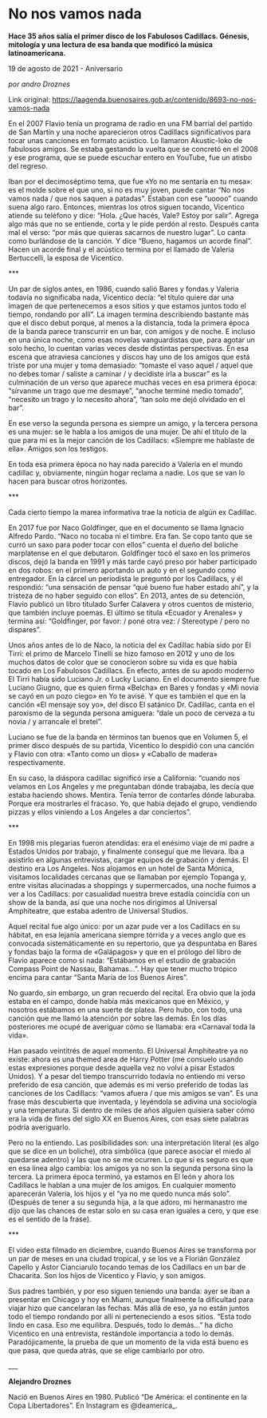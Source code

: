 # No nos vamos nada

**Hace 35 años salía el primer disco de los Fabulosos Cadillacs. Génesis, mitología y una lectura de esa banda que modificó la música latinoamericana.**

19 de agosto de 2021 - Aniversario

_por andro Droznes_

Link original: https://laagenda.buenosaires.gob.ar/contenido/8693-no-nos-vamos-nada



En el 2007 Flavio tenía un programa de radio en una FM barrial del partido de San Martín y una noche aparecieron otros Cadillacs significativos para tocar unas canciones en formato acústico. Lo llamaron Akustic-loko de fabulosos amigos. Se estaba gestando la vuelta que se concretó en el 2008 y ese programa, que se puede escuchar entero en YouTube, fue un atisbo del regreso.




Iban por el decimoséptimo tema, que fue «Yo no me sentaría en tu mesa»: es el molde sobre el que uno, si no es muy joven, puede cantar “No nos vamos nada / que nos saquen a patadas”. Estaban con ese “uoooo” cuando suena algo raro. Entonces, mientras los otros siguen tocando, Vicentico atiende su teléfono y dice: “Hola. ¿Que hacés, Vale? Estoy por salir”. Agrega algo más que no se entiende, corta y le pide perdón al resto. Después canta mal el verso: “por más que quieras sacarnos de nuestro lugar”. Lo canta como burlándose de la canción. Y dice “Bueno, hagamos un acorde final”. Hacen un acorde final y el acústico termina por el llamado de Valeria Bertuccelli, la esposa de Vicentico.




\*\*\*




Un par de siglos antes, en 1986, cuando salió Bares y fondas y Valeria todavía no significaba nada, Vicentico decía: “el título quiere dar una imagen de que pertenecemos a esos sitios y que estamos juntos todo el tiempo, rondando por allí”. La imagen termina describiendo bastante más que el disco debut porque, al menos a la distancia, toda la primera época de la banda parece transcurrir en un bar, con amigos y de noche. E incluso en una única noche, como esas novelas vanguardistas que, para agotar un solo hecho, lo cuentan varias veces desde distintas perspectivas. En esa escena que atraviesa canciones y discos hay uno de los amigos que está triste por una mujer y toma demasiado: “tomaste el vaso aquel / aquel que no debes tomar / saliste a caminar / y decidiste irla a buscar” es la culminación de un verso que aparece muchas veces en esa primera época: “sírvanme un trago que me desmaye”, “anoche terminé medio tomado”, “necesito un trago y lo necesito ahora”, “tan solo me dejó olvidado en el bar”.




En ese verso la segunda persona es siempre un amigo, y la tercera persona es una mujer: se le habla a los amigos de una mujer. De ahí el título de la que para mí es la mejor canción de los Cadillacs: «Siempre me hablaste de ella». Amigos son los testigos.




En toda esa primera época no hay nada parecido a Valeria en el mundo cadillac y, obviamente, ningún hogar reclama a nadie. Los que se van lo hacen para buscar otros horizontes.




\*\*\*




Cada cierto tiempo la marea informativa trae la noticia de algún ex Cadillac.




En 2017 fue por Naco Goldfinger, que en el documento se llama Ignacio Alfredo Pardo. “Naco no tocaba ni el timbre. Era fan. Se copo tanto que se curró un saxo para poder tocar con ellos” cuenta el dueño del boliche marplatense en el que debutaron. Goldfinger tocó el saxo en los primeros discos, dejó la banda en 1991 y más tarde cayó preso por haber participado en dos robos: en el primero aportando un auto y en el segundo como entregador. En la cárcel un periodista le preguntó por los Cadillacs, y él respondió: “una sensación de pensar “qué bueno fue haber estado ahí”, y la tristeza de no haber seguido con ellos”. En 2013, antes de su detención, Flavio publicó un libro titulado Surfer Calavera y otros cuentos de misterio, que también incluye poemas. El último se titula «Ecuador y Arenales» y termina así: “Goldfinger, por favor: / poné otra vez: / Stereotype / pero no dispares”.




Unos años antes de lo de Naco, la noticia del ex Cadillac había sido por El Tirri: el primo de Marcelo Tinelli se hizo famoso en 2012 y uno de los muchos datos de color que se conocieron sobre su vida es que había tocado en Los Fabulosos Cadillacs. En efecto, antes de su apodo moderno El Tirri había sido Luciano Jr. o Lucky Luciano. En el documento siempre fue Luciano Giugno, que es quien firma «Belcha» en Bares y fondas y «Mi novia se cayó en un pozo ciego» en Yo te avisé. Y que es también el que en la canción «El mensaje soy yo», del disco El satánico Dr. Cadillac, canta en el paroxismo de la segunda persona amiguera: “dale un poco de cerveza a tu novia / y arrancale el bretel”.




Luciano se fue de la banda en términos tan buenos que en Volumen 5, el primer disco después de su partida, Vicentico lo despidió con una canción y Flavio con otra: «Tanto como un dios» y «Caballo de madera» respectivamente.




En su caso, la diáspora cadillac significó irse a California: “cuando nos veíamos en Los Angeles y me preguntaban dónde trabajaba, les decía que estaba haciendo shows. Mentira. Tenía terror de contarles dónde laburaba. Porque era mostrarles el fracaso. Yo, que había dejado el grupo, vendiendo pizzas y ellos viniendo a Los Angeles a dar conciertos”.




\*\*\*




En 1998 mis plegarias fueron atendidas: era el enésimo viaje de mi padre a Estados Unidos por trabajo, y finalmente conseguí que me llevara. Iba a asistirlo en algunas entrevistas, cargar equipos de grabación y demás. El destino era Los Angeles. Nos alojamos en un hotel de Santa Mónica, visitamos localidades cercanas que se llamaban por ejemplo Topanga y, entre visitas alucinadas a shoppings y supermercados, una noche fuimos a ver a los Cadillacs: por casualidad nuestra breve estadía coincidía con un show de la banda, así que una noche nos dirigimos al Universal Amphiteatre, que estaba adentro de Universal Studios.




Aquel recital fue algo único: por un azar pude ver a los Cadillacs en su hábitat, en esa lejanía americana siempre tórrida y a veces anglo que es convocada sistemáticamente en su repertorio, que ya despuntaba en Bares y fondas bajo la forma de «Galápagos» y que en el prólogo del libro de Flavio aparece como si nada: “Estábamos en el estudio de grabación Compass Point de Nassau, Bahamas...”. Hay que tener mucho trópico encima para cantar “Santa María de los Buenos Aires”.




No guardo, sin embargo, un gran recuerdo del recital. Era obvio que la joda estaba en el campo, donde había más mexicanos que en México, y nosotros estábamos en una suerte de platea. Pero hubo, con todo, una canción que me llamó la atención por sobre las demás. En los días posteriores me ocupé de averiguar cómo se llamaba: era «Carnaval toda la vida».




Han pasado veintitrés de aquel momento. El Universal Amphiteatre ya no existe: ahora es una themed area de Harry Potter (me consuelo usando estas expresiones porque desde aquella vez no volví a pisar Estados Unidos). Y a pesar del tiempo transcurrido todavía no entiendo mi verso preferido de esa canción, que además es mi verso preferido de todas las canciones de los Cadillacs: “vamos afuera / que mis amigos se van”. Es una frase más descubierta que inventada, y leyéndola se adivina una sociología y una temperatura. Si dentro de miles de años alguien quisiera saber cómo era la vida de fines del siglo XX en Buenos Aires, con esas siete palabras podría averiguarlo.




Pero no la entiendo. Las posibilidades son: una interpretación literal (es algo que se dice en un boliche), otra simbólica (que parece asociar el miedo al quedarse adentro) y las que no se me ocurren. Lo que sí es seguro es que en esa línea algo cambia: los amigos ya no son la segunda persona sino la tercera. La primera época terminó, ya estamos en El león y ahora los Cadillacs le hablan a una mujer de los amigos. En cualquier momento aparecerán Valeria, los hijos y el “ya no me quedo nunca más solo”. (Después de tener a su segunda hija, a la que adoro, mi hermanastro me dijo que las chances de estar solo en su casa eran iguales a cero, y que ese es el sentido de la frase).




\*\*\*




El video esta filmado en diciembre, cuando Buenos Aires se transforma por un par de meses en una ciudad tropical, y se los ve a Florián González Capello y Astor Cianciarulo tocando temas de los Cadillacs en un bar de Chacarita. Son los hijos de Vicentico y Flavio, y son amigos.




Sus padres también, y por eso siguen teniendo una banda: ayer se iban a presentar en Chicago y hoy en Miami, aunque finalmente la dificultad para viajar hizo que cancelaran las fechas. Más allá de eso, ya no están juntos todo el tiempo rondando por allí ni perteneciendo a esos sitios. “Esta todo lindo en casa. Eso me equilibra. Después, todo lo demás...” ha dicho Vicentico en una entrevista, restándole importancia a todo lo demás. Paradójicamente, la prueba de que un momento de la vida está bueno es que pasa, que queda atrás, que se elige cambiarlo por otro.




\_\_\_




**Alejandro Droznes**




Nació en Buenos Aires en 1980. Publicó “De América: el continente en la Copa Libertadores”. En Instagram es @deamerica\_.




